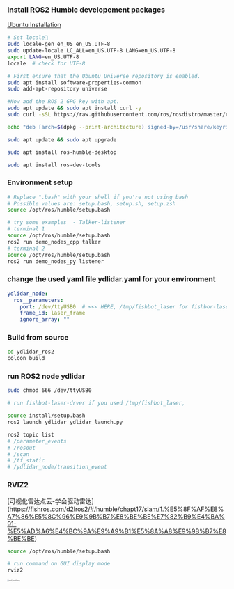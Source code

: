 
### Install ROS2 Humble developement packages
[Ubuntu Installation](https://docs.ros.org/en/humble/Installation/Ubuntu-Install-Debs.html)
``` bash
# Set locale
sudo locale-gen en_US en_US.UTF-8
sudo update-locale LC_ALL=en_US.UTF-8 LANG=en_US.UTF-8
export LANG=en_US.UTF-8
locale  # check for UTF-8

# First ensure that the Ubuntu Universe repository is enabled.
sudo apt install software-properties-common
sudo add-apt-repository universe

#Now add the ROS 2 GPG key with apt.
sudo apt update && sudo apt install curl -y
sudo curl -sSL https://raw.githubusercontent.com/ros/rosdistro/master/ros.key -o /usr/share/keyrings/ros-archive-keyring.gpg

echo "deb [arch=$(dpkg --print-architecture) signed-by=/usr/share/keyrings/ros-archive-keyring.gpg] http://packages.ros.org/ros2/ubuntu $(. /etc/os-release && echo $UBUNTU_CODENAME) main" | sudo tee /etc/apt/sources.list.d/ros2.list > /dev/null

sudo apt update && sudo apt upgrade

sudo apt install ros-humble-desktop

sudo apt install ros-dev-tools

```

### Environment setup

``` bash
# Replace ".bash" with your shell if you're not using bash
# Possible values are: setup.bash, setup.sh, setup.zsh
source /opt/ros/humble/setup.bash

# try some examples  - Talker-listener
# terminal 1
source /opt/ros/humble/setup.bash
ros2 run demo_nodes_cpp talker
# terminal 2
source /opt/ros/humble/setup.bash
ros2 run demo_nodes_py listener

```


### change the used yaml file ydlidar.yaml for your environment 
``` yaml
ydlidar_node:
  ros__parameters:
    port: /dev/ttyUSB0  # <<< HERE, /tmp/fishbot_laser for fishbor-laser-driver(wifi<->uart)
    frame_id: laser_frame
    ignore_array: ""

```

### Build from source
``` bash
cd ydlidar_ros2
colcon build

```

### run ROS2 node ydlidar 
``` bash
sudo chmod 666 /dev/ttyUSB0

# run fishbot-laser-drver if you used /tmp/fishbot_laser, 

source install/setup.bash
ros2 launch ydlidar ydlidar_launch.py

ros2 topic list
# /parameter_events
# /rosout
# /scan
# /tf_static
# /ydlidar_node/transition_event
```

### RVIZ2
[可视化雷达点云-学会驱动雷达] (https://fishros.com/d2lros2/#/humble/chapt17/slam/1.%E5%8F%AF%E8%A7%86%E5%8C%96%E9%9B%B7%E8%BE%BE%E7%82%B9%E4%BA%91-%E5%AD%A6%E4%BC%9A%E9%A9%B1%E5%8A%A8%E9%9B%B7%E8%BE%BE)
``` bash
source /opt/ros/humble/setup.bash

# run command on GUI display mode
rviz2
```
<img src="docs/pics/ros2_rviz2.png" alt="ros2_rviz2.png" style="zoom: 25%;" />

 